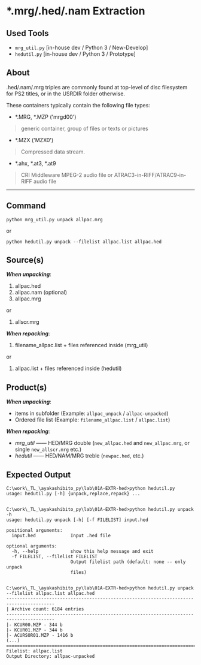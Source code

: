 *.mrg/.hed/.nam Extraction
=================================

 Used Tools
------------
- `mrg_util.py` [in-house dev / Python 3 / New-Develop]
- `hedutil.py` [in-house dev / Python 3 / Prototype]


 About
-----------

.hed/.nam/.mrg triples are commonly found at top-level of disc filesystem for PS2 titles, or in the USRDIR folder otherwise.

These containers typically contain the following file types:

- *.MRG, *.MZP ('mrgd00')
> generic container, group of files or texts or pictures

- *.MZX ('MZX0')
> Compressed data stream.

- *.ahx, *.at3, *.at9
> CRI Middleware MPEG-2 audio file or ATRAC3-in-RIFF/ATRAC9-in-RIFF audio file

- - - - - - - - - - - - - - - - - - - - - - - - - - - - - -

 Command
-----------
	python mrg_util.py unpack allpac.mrg

or

	python hedutil.py unpack --filelist allpac.list allpac.hed


 Source(s)
-----------
***When unpacking***:

1. allpac.hed
2. allpac.nam (optional)
3. allpac.mrg

or

1. allscr.mrg

***When repacking***:

1. filename_allpac.list + files referenced inside (mrg_util)

or

1. allpac.list + files referenced inside (hedutil)


 Product(s)
-----------
***When unpacking***:

* items in subfolder (Example: ``allpac_unpack`` / ``allpac-unpacked``)
* Ordered file list (Example: ``filename_allpac.list`` / ``allpac.list``)

***When repacking***:

* *mrg_util* —— HED/MRG double (``new_allpac.hed`` and ``new_allpac.mrg``, or single ``new_allscr.mrg`` etc.) 
* _hedutil_ —— HED/NAM/MRG treble (``newpac.hed``, etc.) 



 Expected Output
-----------

	C:\work\_TL_\ayakashibito_py\lab\01A-EXTR-hed>python hedutil.py
	usage: hedutil.py [-h] {unpack,replace,repack} ...


	C:\work\_TL_\ayakashibito_py\lab\01A-EXTR-hed>python hedutil.py unpack -h
	usage: hedutil.py unpack [-h] [-f FILELIST] input.hed
	
	positional arguments:
	  input.hed             Input .hed file
	
	optional arguments:
	  -h, --help            show this help message and exit
	  -f FILELIST, --filelist FILELIST
	                        Output filelist path (default: none -- only unpack
	                        files)


	C:\work\_TL_\ayakashibito_py\lab\01A-EXTR-hed>python hedutil.py unpack --filelist allpac.list allpac.hed
	----------------------------------------------------------------------------------------
	| Archive count: 6184 entries
	----------------------------------------------------------------------------------------
	|- KCUR00.MZP - 344 b
	|- KCUR01.MZP - 344 b
	|- ACURSOR01.MZP - 1416 b	
	(...)
	========================================================================================
	Filelist: allpac.list
	Output Directory: allpac-unpacked


	
